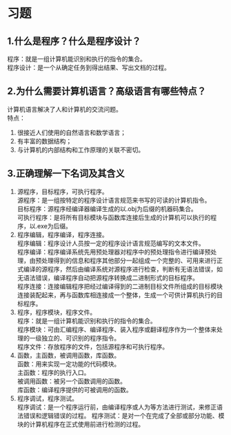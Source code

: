 # 习题

## 1.什么是程序？什么是程序设计？

程序：就是一组计算机能识别和执行的指令的集合。  
程序设计：是一个从确定任务到得出结果、写出文档的过程。

## 2.为什么需要计算机语言？高级语言有哪些特点？

计算机语言解决了人和计算机的交流问题。  
特点：

1. 很接近人们使用的自然语言和数学语言；
2. 有丰富的数据结构；
3. 与计算机的内部结构和工作原理的关联不密切。

## 3.正确理解一下名词及其含义

1. 源程序，目标程序，可执行程序。  
源程序：是一组按特定的程序设计语言规范来书写的可读的计算机指令。  
目标程序：源程序经编译器编译生成的以.obj为后缀的机器码集合。  
可执行程序：是将所有目标模块与函数库连接后生成的计算机可以执行的程序，以.exe为后缀。  
2. 程序编辑，程序编译，程序连接。  
程序编辑：程序设计人员按一定的程序设计语言规范编写的文本文件。  
程序编译：程序编译系统先用预处理器对程序中的预处理指令进行编译预处理，由预处理得到的信息和程序其他部分一起组成一个完整的、可用来进行正式编译的源程序，然后由编译系统对源程序进行检查，判断有无语法错误，如无语法错误，编译程序自动把源程序转换成二进制形式的目标程序。  
程序连接：连接编辑程序把经过编译得到的二进制目标文件所组成的目标模块连接装配起来，再与函数库相连接成一个整体，生成一个可供计算机执行的目标程序。
3. 程序，程序模块，程序文件。  
程序：就是一组计算机能识别和执行的指令的集合。  
程序模块：可由汇编程序、编译程序、装入程序或翻译程序作为一个整体来处理的一级独立的、可识别的程序指令。  
程序文件：存放程序的文件，包括源程序和可执行程序。
4. 函数，主函数，被调用函数，库函数。  
函数：用来实现一定功能的代码模块。  
主函数：程序的执行入口。  
被调用函数：被另一个函数调用的函数。  
库函数：编译程序提供的可被调用的函数。
5. 程序调试，程序测试。  
程序调试：是一个程序运行前，由编译程序或人为等方法进行测试，来修正语法错误和逻辑错误的过程。
程序测试：是对一个在完成了全部或部分功能、模块的计算机程序在正式使用前进行检测的过程。
